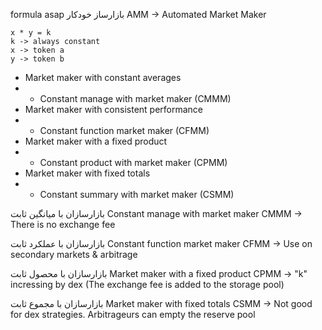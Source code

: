 formula asap
بازارساز خودکار
AMM -> Automated Market Maker
```
x * y = k
k -> always constant
x -> token a
y -> token b
```

- Market maker with constant averages
- - Constant manage with market maker (CMMM)
- Market maker with consistent performance
- - Constant function market maker (CFMM)
- Market maker with a fixed product
- - Constant product with market maker (CPMM)
- Market maker with fixed totals
- - Constant summary with market maker (CSMM)

بازارسازان با میانگین ثابت
Constant manage with market maker
CMMM -> There is no exchange fee

بازارسازان با عملکرد ثابت
Constant function market maker
CFMM -> Use on secondary markets & arbitrage

بازارسازان با محصول ثابت
Market maker with a fixed product
CPMM -> "k" incressing by dex (The exchange fee is added to the storage pool)

بازارسازان با مجموع ثابت
Market maker with fixed totals
CSMM -> Not good for dex strategies. Arbitrageurs can empty the reserve pool
